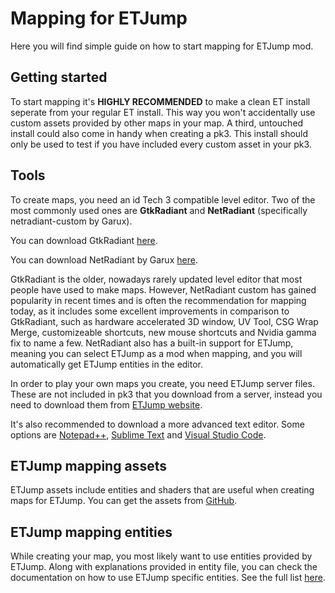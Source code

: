 # Mapping for ETJump
Here you will find simple guide on how to start mapping for ETJump mod.

## Getting started
To start mapping it's __HIGHLY RECOMMENDED__ to make a clean ET install seperate from your regular ET install. This way you won't accidentally use custom assets provided by other maps in your map. A third, untouched install could also come in handy when creating a pk3. This install should only be used to test if you have included every custom asset in your pk3.

## Tools
To create maps, you need an id Tech 3 compatible level editor. Two of the most commonly used ones are __GtkRadiant__ and __NetRadiant__ (specifically netradiant-custom by Garux).

You can download GtkRadiant [here](http://icculus.org/gtkradiant/).

You can download NetRadiant by Garux [here](https://github.com/Garux/netradiant-custom).

GtkRadiant is the older, nowadays rarely updated level editor that most people have used to make maps. However, NetRadiant custom has gained popularity in recent times and is often the recommendation for mapping today, as it includes some excellent improvements in comparison to GtkRadiant, such as hardware accelerated 3D window, UV Tool, CSG Wrap Merge, customizeable shortcuts, new mouse shortcuts and Nvidia gamma fix to name a few. NetRadiant also has a built-in support for ETJump, meaning you can select ETJump as a mod when mapping, and you will automatically get ETJump entities in the editor.

In order to play your own maps you create, you need ETJump server files. These are not included in pk3 that you download from a server, instead you need to download them from [ETJump website](https://etjump.com/).

It's also recommended to download a more advanced text editor. Some options are [Notepad++](https://notepad-plus-plus.org/), [Sublime Text](https://www.sublimetext.com/) and [Visual Studio Code](https://code.visualstudio.com/).

## ETJump mapping assets
ETJump assets include entities and shaders that are useful when creating maps for ETJump.
You can get the assets from [GitHub](https://github.com/etjump/mapping).

## ETJump mapping entities
While creating your map, you most likely want to use entities provided by ETJump. Along with explanations provided in entity file, you can check the documentation on how to use ETJump specific entities. See the full list [here](mapping_entities.md).
